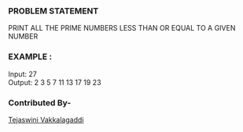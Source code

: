 ### PROBLEM STATEMENT
PRINT ALL THE PRIME NUMBERS LESS THAN OR EQUAL TO A GIVEN NUMBER
     
###  EXAMPLE     :   
Input: 27<br>
Output: 2 3 5 7 11 13 17 19 23
### Contributed By-
[Tejaswini Vakkalagaddi](https://github.com/tejaswini22199)
